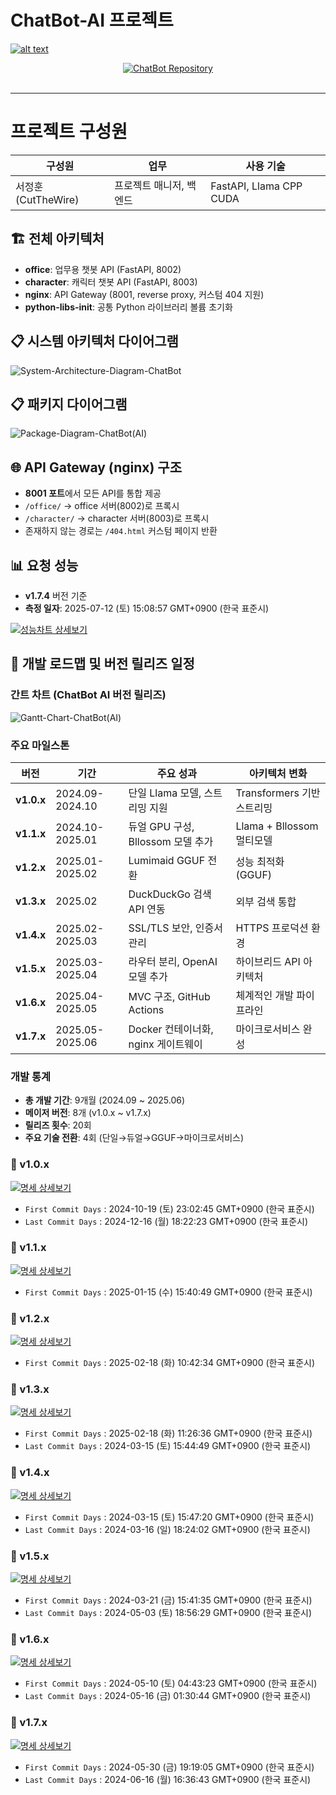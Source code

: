 # ChatBot-AI 프로젝트

[![alt text](https://lh3.googleusercontent.com/d/1H62LOQ8yeql3HQ5OZT4fIzdydTdMhbiw)](https://treenut.ddns.net)

<div align="center">
  <a href="https://github.com/TreeNut-KR/ChatBot-AI">
    <img src="https://github-readme-stats.vercel.app/api/pin/?username=TreeNut-KR&repo=ChatBot-AI&theme=dark&show_owner=true" alt="ChatBot Repository"/>
  </a>
</div>

<br>

---
# 프로젝트 구성원

| 구성원 | 업무 | 사용 기술 |  
|--------|--------|------------|  
| 서정훈 (CutTheWire) | 프로젝트 매니저, 백엔드 | FastAPI, Llama CPP CUDA |  

## 🏗️ 전체 아키텍처

- **office**: 업무용 챗봇 API (FastAPI, 8002)
- **character**: 캐릭터 챗봇 API (FastAPI, 8003)
- **nginx**: API Gateway (8001, reverse proxy, 커스텀 404 지원)
- **python-libs-init**: 공통 Python 라이브러리 볼륨 초기화

## 📋 시스템 아키텍처 다이어그램
![System-Architecture-Diagram-ChatBot](https://cutwire.myddns.me/images/System-Architecture-Diagram-ChatBot.webp)

## 📋 패키지 다이어그램 
![Package-Diagram-ChatBot(AI)](https://cutwire.myddns.me/images/Package-Diagram-ChatBot(AI).webp)

## 🌐 API Gateway (nginx) 구조

- **8001 포트**에서 모든 API를 통합 제공
- `/office/` → office 서버(8002)로 프록시
- `/character/` → character 서버(8003)로 프록시
- 존재하지 않는 경로는 `/404.html` 커스텀 페이지 반환


## 📊 요청 성능
- **v1.7.4** 버전 기준
- **측정 일자**: 2025-07-12 (토) 15:08:57 GMT+0900 (한국 표준시)

<div align="left">
    <a href="https://cutwire.myddns.me/visualization/chatbot-ai">
        <img src="https://img.shields.io/badge/성능차트-상세보기-green?style=for-the-badge&logo=chartdotjs" alt="성능차트 상세보기"/>
    </a>
</div>


## 📅 개발 로드맵 및 버전 릴리즈 일정

### 간트 차트 (ChatBot AI 버전 릴리즈)
![Gantt-Chart-ChatBot(AI)](https://cutwire.myddns.me/images/Gantt-Chart-ChatBot(AI).webp)

### 주요 마일스톤

| 버전 | 기간 | 주요 성과 | 아키텍처 변화 |
|------|------|-----------|---------------|
| **v1.0.x** | 2024.09-2024.10 | 단일 Llama 모델, 스트리밍 지원 | Transformers 기반 스트리밍 |
| **v1.1.x** | 2024.10-2025.01 | 듀얼 GPU 구성, Bllossom 모델 추가 | Llama + Bllossom 멀티모델 |
| **v1.2.x** | 2025.01-2025.02 | Lumimaid GGUF 전환 | 성능 최적화 (GGUF) |
| **v1.3.x** | 2025.02 | DuckDuckGo 검색 API 연동 | 외부 검색 통합 |
| **v1.4.x** | 2025.02-2025.03 | SSL/TLS 보안, 인증서 관리 | HTTPS 프로덕션 환경 |
| **v1.5.x** | 2025.03-2025.04 | 라우터 분리, OpenAI 모델 추가 | 하이브리드 API 아키텍처 |
| **v1.6.x** | 2025.04-2025.05 | MVC 구조, GitHub Actions | 체계적인 개발 파이프라인 |
| **v1.7.x** | 2025.05-2025.06 | Docker 컨테이너화, nginx 게이트웨이 | 마이크로서비스 완성 |

### 개발 통계

- **총 개발 기간**: 9개월 (2024.09 ~ 2025.06)
- **메이저 버전**: 8개 (v1.0.x ~ v1.7.x)
- **릴리즈 횟수**: 20회
- **주요 기술 전환**: 4회 (단일→듀얼→GGUF→마이크로서비스)

### 📄 v1.0.x
<div align="left">
    <a href="https://cutwire.myddns.me/portfolio/reference/chatbot-ai/version(1.0.x).md">
        <img src="https://img.shields.io/badge/명세-상세보기-blue?style=for-the-badge&logo=markdown" alt="명세 상세보기"/>
    </a>
</div>

- `First Commit Days` : 2024-10-19 (토) 23:02:45 GMT+0900 (한국 표준시)
- `Last Commit Days` : 2024-12-16 (월) 18:22:23 GMT+0900 (한국 표준시)

### 📄 v1.1.x
<div align="left">
    <a href="https://cutwire.myddns.me/portfolio/reference/chatbot-ai/version(1.1.x).md">
        <img src="https://img.shields.io/badge/명세-상세보기-blue?style=for-the-badge&logo=markdown" alt="명세 상세보기"/>
    </a>
</div>

- `First Commit Days` : 2025-01-15 (수) 15:40:49 GMT+0900 (한국 표준시)

### 📄 v1.2.x
<div align="left">
    <a href="https://cutwire.myddns.me/portfolio/reference/chatbot-ai/version(1.2.x).md">
        <img src="https://img.shields.io/badge/명세-상세보기-blue?style=for-the-badge&logo=markdown" alt="명세 상세보기"/>
    </a>
</div>

- `First Commit Days` : 2025-02-18 (화) 10:42:34 GMT+0900 (한국 표준시)

### 📄 v1.3.x
<div align="left">
    <a href="https://cutwire.myddns.me/portfolio/reference/chatbot-ai/version(1.3.x).md">
        <img src="https://img.shields.io/badge/명세-상세보기-blue?style=for-the-badge&logo=markdown" alt="명세 상세보기"/>
    </a>
</div>

- `First Commit Days` : 2025-02-18 (화) 11:26:36 GMT+0900 (한국 표준시)
- `Last Commit Days` : 2024-03-15 (토) 15:44:49 GMT+0900 (한국 표준시)

### 📄 v1.4.x
<div align="left">
    <a href="https://cutwire.myddns.me/portfolio/reference/chatbot-ai/version(1.4.x).md">
        <img src="https://img.shields.io/badge/명세-상세보기-blue?style=for-the-badge&logo=markdown" alt="명세 상세보기"/>
    </a>
</div>

- `First Commit Days` : 2024-03-15 (토) 15:47:20 GMT+0900 (한국 표준시)
- `Last Commit Days` : 2024-03-16 (일) 18:24:02 GMT+0900 (한국 표준시)

### 📄 v1.5.x
<div align="left">
    <a href="https://cutwire.myddns.me/portfolio/reference/chatbot-ai/version(1.5.x).md">
        <img src="https://img.shields.io/badge/명세-상세보기-blue?style=for-the-badge&logo=markdown" alt="명세 상세보기"/>
    </a>
</div>

- `First Commit Days` : 2024-03-21 (금) 15:41:35 GMT+0900 (한국 표준시)
- `Last Commit Days` : 2024-05-03 (토) 18:56:29 GMT+0900 (한국 표준시)

### 📄 v1.6.x
<div align="left">
    <a href="https://cutwire.myddns.me/portfolio/reference/chatbot-ai/version(1.6.x).md">
        <img src="https://img.shields.io/badge/명세-상세보기-blue?style=for-the-badge&logo=markdown" alt="명세 상세보기"/>
    </a>
</div>

- `First Commit Days` : 2024-05-10 (토) 04:43:23 GMT+0900 (한국 표준시)
- `Last Commit Days` : 2024-05-16 (금) 01:30:44 GMT+0900 (한국 표준시)

### 📄 v1.7.x
<div align="left">
    <a href="https://cutwire.myddns.me/portfolio/reference/chatbot-ai/version(1.7.x).md">
        <img src="https://img.shields.io/badge/명세-상세보기-blue?style=for-the-badge&logo=markdown" alt="명세 상세보기"/>
    </a>
</div>

- `First Commit Days` : 2024-05-30 (금) 19:19:05 GMT+0900 (한국 표준시)
- `Last Commit Days` : 2024-06-16 (월) 16:36:43 GMT+0900 (한국 표준시)